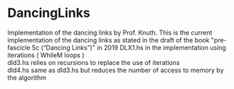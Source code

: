 # DancingLinks
Implementation of the dancing links by Prof. Knuth. This is the current implementation of the dancing links as stated in the draft of the book "pre-fascicle 5c (“Dancing Links”)" in 2019
DLX1.hs in the  implementation using iterations ( WhileM loops )  
dld3.hs relies on recursions to replace the use of iterations   
dld4.hs same as dld3.hs but reduces the number of access to memory by the algorithm
